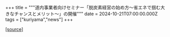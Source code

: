 +++
title = """道内事業者向けセミナー「脱炭素経営の始め方～省エネで掴む大きなチャンスとメリット～」の開催"""
date = 2024-10-21T07:00:00.000Z
tags = ["kuriyama","news"]
+++


[[source]](https://www.town.kuriyama.hokkaido.jp/soshiki/60/29214.html)
